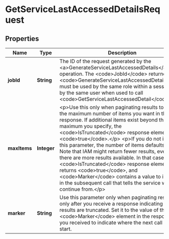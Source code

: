 

# GetServiceLastAccessedDetailsRequest


## Properties

| Name | Type | Description | Notes |
|------------ | ------------- | ------------- | -------------|
|**jobId** | **String** | The ID of the request generated by the &lt;a&gt;GenerateServiceLastAccessedDetails&lt;/a&gt; operation. The &lt;code&gt;JobId&lt;/code&gt; returned by &lt;code&gt;GenerateServiceLastAccessedDetail&lt;/code&gt; must be used by the same role within a session, or by the same user when used to call &lt;code&gt;GetServiceLastAccessedDetail&lt;/code&gt;. |  |
|**maxItems** | **Integer** | &lt;p&gt;Use this only when paginating results to indicate the maximum number of items you want in the response. If additional items exist beyond the maximum you specify, the &lt;code&gt;IsTruncated&lt;/code&gt; response element is &lt;code&gt;true&lt;/code&gt;.&lt;/p&gt; &lt;p&gt;If you do not include this parameter, the number of items defaults to 100. Note that IAM might return fewer results, even when there are more results available. In that case, the &lt;code&gt;IsTruncated&lt;/code&gt; response element returns &lt;code&gt;true&lt;/code&gt;, and &lt;code&gt;Marker&lt;/code&gt; contains a value to include in the subsequent call that tells the service where to continue from.&lt;/p&gt; |  [optional] |
|**marker** | **String** | Use this parameter only when paginating results and only after you receive a response indicating that the results are truncated. Set it to the value of the &lt;code&gt;Marker&lt;/code&gt; element in the response that you received to indicate where the next call should start. |  [optional] |



